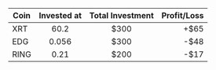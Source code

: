 | Coin   |      Invested at    |  Total Investment | Profit/Loss
|----------|:-------------:|:-----:| ---------:|
| XRT  | 60.2 | $300 | +$65 |
| EDG |  0.056   |   $300 | -$48 |
| RING | 0.21 |  $200 | -$17 |
    